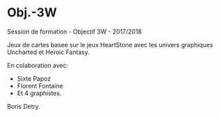 # Obj.-3W
Session de formation - Objectif 3W - 2017/2018

Jeux de cartes basee sur le jeux HeartStone avec les univers graphiques Uncharted et Heroic Fantasy.

En colaboration avec:
 - Sixte Papoz
 - Florent Fontaine
 - Et 4 graphistes.
 
 
Boris Detry.
